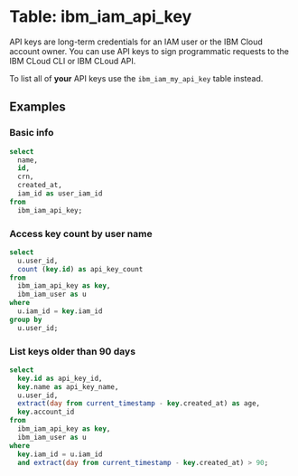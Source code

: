 # Table: ibm_iam_api_key

API keys are long-term credentials for an IAM user or the IBM Cloud account owner. You can use API keys to sign programmatic requests to the IBM CLoud CLI or IBM CLoud API.

To list all of **your** API keys use the `ibm_iam_my_api_key` table instead.

## Examples

### Basic info

```sql
select
  name,
  id,
  crn,
  created_at,
  iam_id as user_iam_id
from
  ibm_iam_api_key;
```

### Access key count by user name

```sql
select
  u.user_id,
  count (key.id) as api_key_count
from
  ibm_iam_api_key as key,
  ibm_iam_user as u
where
  u.iam_id = key.iam_id
group by
  u.user_id;
```

### List keys older than 90 days

```sql
select
  key.id as api_key_id,
  key.name as api_key_name,
  u.user_id,
  extract(day from current_timestamp - key.created_at) as age,
  key.account_id
from
  ibm_iam_api_key as key,
  ibm_iam_user as u
where
  key.iam_id = u.iam_id
  and extract(day from current_timestamp - key.created_at) > 90;
```
